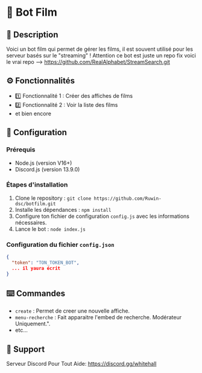 # :robot: Bot Film

## :pencil: Description
Voici un bot film qui permet de gérer les films, il est souvent utilisé pour les serveur basés sur le "streaming" ! Attention ce bot est juste un repo fix voici le vrai repo --> https://github.com/RealAlphabet/StreamSearch.git

## :gear: Fonctionnalités
- :one: Fonctionnalité 1 : Créer des affiches de films 
- :two: Fonctionnalité 2 : Voir la liste des films 
- et bien encore

## :wrench: Configuration

### Prérequis
- Node.js (version V16+)
- Discord.js (version 13.9.0)

### Étapes d'installation
1. Clone le repository : `git clone https://github.com/Ruwin-dsc/botfilm.git`
2. Installe les dépendances : `npm install`
3. Configure ton fichier de configuration `config.js` avec les informations nécessaires.
4. Lance le bot : `node index.js`

### Configuration du fichier `config.json`
```json
{
  "token": "TON_TOKEN_BOT",
  ... il yaura écrit
}
```
## :keyboard: Commandes
- `create` : Permet de creer une nouvelle affiche.
- `menu-recherche` : Fait apparaitre l'embed de recherche. Modérateur Uniquement.".
- etc...

## :raised_hands: Support
Serveur Discord Pour Tout Aide: https://discord.gg/whitehall
